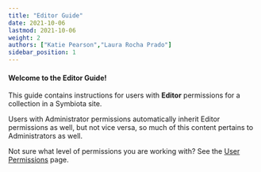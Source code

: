 ```yaml
---
title: "Editor Guide"
date: 2021-10-06
lastmod: 2021-10-06
weight: 2
authors: ["Katie Pearson","Laura Rocha Prado"]
sidebar_position: 1
---
```


#### Welcome to the Editor Guide!

This guide contains instructions for users with **Editor** permissions for a collection in a Symbiota site.

Users with Administrator permissions automatically inherit Editor permissions as well, but not vice versa, so much of this content pertains to Administrators as well.

Not sure what level of permissions you are working with? See the [User Permissions](/docs/User_Guide/user_permissions) page.
